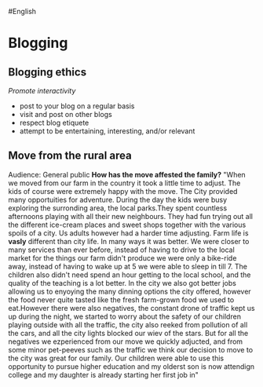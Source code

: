 #English

# Blogging
## Blogging ethics
*Promote interactivity*
 - post to your blog on a regular basis
 - visit and post on other blogs
 - respect blog etiquete
 - attempt to be entertaining, interesting, and/or relevant

## Move from the rural area
Audience: General public
**How has the move affested the family?**
"When we moved from our farm in the country it took a little time to adjust. The kids of course were extremely happy with the move. The City provided many opportuities
for adventure. During the day the kids were busy exploring the surronding area, the local parks.They spent countless afternoons playing with all their new neighbours.
They had fun trying out all the different ice-cream places and sweet shops together with the various spoils of a city.
Us adults however had a harder time adjusting. Farm life is **vasly** different than city life. In many ways it was better. We were closer to many services than ever before,
instead of having to drive to the local market for the things our farm didn't produce we were only a bike-ride away, instead of having to wake up at 5 we were able to sleep in
till 7. The children also didn't need spend an hour getting to the local school, and the quality of the teaching is a lot better. In the city we also got better jobs allowing
us to enyoying the many dinning options the city offered, however the food never quite tasted like the fresh farm-grown food we used to eat.However there were also negatives,
the constant drone of traffic kept us up during the night, we started to worry about the safety of our children playing outside with all the traffic, the city also reeked from
pollution of all the cars, and all the city lights blocked our wiev of the stars.
But for all the negatives we ezperienced from our move we quickly adjucted, and from some minor pet-peeves such as the traffic we think our decision to move to the city
was great for our family.
Our children were able to use this opportunity to pursue higher education and my olderst son is now attendign college and my daughter is already starting her first job in"


